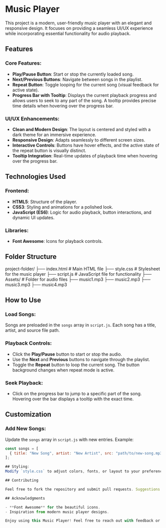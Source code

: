 # Music Player

This project is a modern, user-friendly music player with an elegant and responsive design. It focuses on providing a seamless UI/UX experience while incorporating essential functionality for audio playback.

## Features

### Core Features:

- **Play/Pause Button**: Start or stop the currently loaded song.
- **Next/Previous Buttons**: Navigate between songs in the playlist.
- **Repeat Button**: Toggle looping for the current song (visual feedback for active state).
- **Progress Bar with Tooltip**: Displays the current playback progress and allows users to seek to any part of the song. A tooltip provides precise time details when hovering over the progress bar.

### UI/UX Enhancements:

- **Clean and Modern Design**: The layout is centered and styled with a dark theme for an immersive experience.
- **Responsive Design**: Adapts seamlessly to different screen sizes.
- **Interactive Controls**: Buttons have hover effects, and the active state of the repeat button is visually distinct.
- **Tooltip Integration**: Real-time updates of playback time when hovering over the progress bar.

## Technologies Used

### Frontend:

- **HTML5**: Structure of the player.
- **CSS3**: Styling and animations for a polished look.
- **JavaScript (ES6)**: Logic for audio playback, button interactions, and dynamic UI updates.

### Libraries:

- **Font Awesome**: Icons for playback controls.




## Folder Structure

project-folder/
├── index.html       # Main HTML file
├── style.css        # Stylesheet for the music player
├── script.js        # JavaScript file for functionality
├── Assets/          # Folder for audio files
    ├── music1.mp3
    ├── music2.mp3
    ├── music3.mp3
    ├── music4.mp3


## How to Use

### Load Songs:
Songs are preloaded in the `songs` array in `script.js`. Each song has a title, artist, and source file path.

### Playback Controls:
- Click the **Play/Pause** button to start or stop the audio.
- Use the **Next** and **Previous** buttons to navigate through the playlist.
- Toggle the **Repeat** button to loop the current song. The button background changes when repeat mode is active.

### Seek Playback:
- Click on the progress bar to jump to a specific part of the song. Hovering over the bar displays a tooltip with the exact time.

## Customization

### Add New Songs:
Update the `songs` array in `script.js` with new entries. Example:

```javascript
const songs = [
  { title: "New Song", artist: "New Artist", src: "path/to/new-song.mp3" },
];

## Styling:
Modify `style.css` to adjust colors, fonts, or layout to your preference.

## Contributing

Feel free to fork the repository and submit pull requests. Suggestions and improvements are always welcome!

## Acknowledgments

- **Font Awesome** for the beautiful icons.
- Inspiration from modern music player designs.

Enjoy using this Music Player! Feel free to reach out with feedback or questions.


